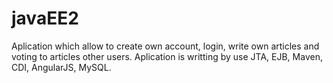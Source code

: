 # javaEE2
Aplication which allow to create own account, login, write own articles and voting to articles other users. Aplication is writting by use JTA, EJB, Maven, CDI, AngularJS, MySQL.
